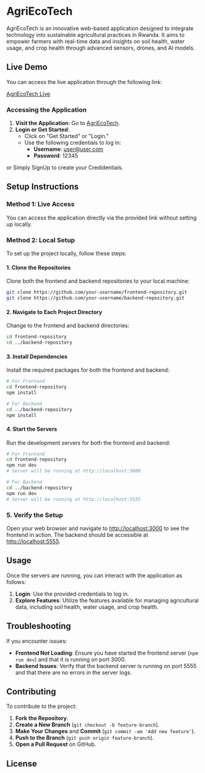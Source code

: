 # AgriEcoTech

AgriEcoTech is an innovative web-based application designed to integrate technology into sustainable agricultural practices in Rwanda. It aims to empower farmers with real-time data and insights on soil health, water usage, and crop health through advanced sensors, drones, and AI models.

## Live Demo

You can access the live application through the following link:

[AgriEcoTech Live](https://agriecotech-smoky.vercel.app/)

### Accessing the Application

1. **Visit the Application**: Go to [AgriEcoTech](https://agriecotech-smoky.vercel.app/).
2. **Login or Get Started**:
   - Click on "Get Started" or "Login."
   - Use the following credentials to log in:
     - **Username**: user@user.com
     - **Password**: 12345

or Simply SignUp to create your Credidentials.

## Setup Instructions

### Method 1: Live Access

You can access the application directly via the provided link without setting up locally.

### Method 2: Local Setup

To set up the project locally, follow these steps:

#### 1. Clone the Repositories

Clone both the frontend and backend repositories to your local machine:

```bash
git clone https://github.com/your-username/frontend-repository.git
git clone https://github.com/your-username/backend-repository.git
```

#### 2. Navigate to Each Project Directory

Change to the frontend and backend directories:

```bash
cd frontend-repository
cd ../backend-repository
```

#### 3. Install Dependencies

Install the required packages for both the frontend and backend:

```bash
# For Frontend
cd frontend-repository
npm install

# For Backend
cd ../backend-repository
npm install
```

#### 4. Start the Servers

Run the development servers for both the frontend and backend:

```bash
# For Frontend
cd frontend-repository
npm run dev
# Server will be running at http://localhost:3000

# For Backend
cd ../backend-repository
npm run dev
# Server will be running at http://localhost:5555
```

### 5. Verify the Setup

Open your web browser and navigate to [http://localhost:3000](http://localhost:3000) to see the frontend in action. 
The backend should be accessible at [http://localhost:5555](http://localhost:5555).

## Usage

Once the servers are running, you can interact with the application as follows:

1. **Login**: Use the provided credentials to log in.
2. **Explore Features**: Utilize the features available for managing agricultural data, including soil health, water usage, and crop health.

## Troubleshooting

If you encounter issues:

- **Frontend Not Loading**: Ensure you have started the frontend server (`npm run dev`) and that it is running on port 3000.
- **Backend Issues**: Verify that the backend server is running on port 5555 and that there are no errors in the server logs.

## Contributing

To contribute to the project:

1. **Fork the Repository**.
2. **Create a New Branch** (`git checkout -b feature-branch`).
3. **Make Your Changes** and **Commit** (`git commit -am 'Add new feature'`).
4. **Push to the Branch** (`git push origin feature-branch`).
5. **Open a Pull Request** on GitHub.

## License
